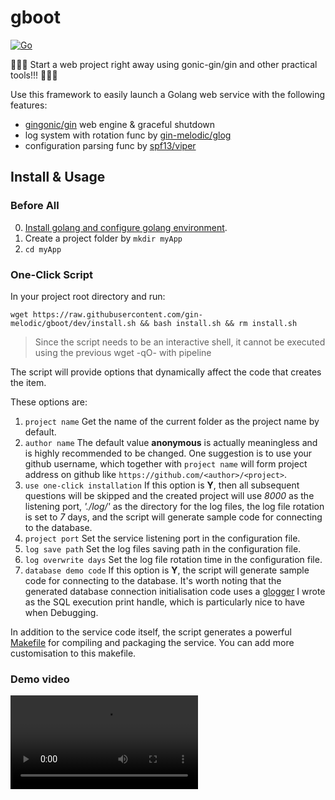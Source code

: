 # gboot

[![Go](https://github.com/gin-melodic/gboot/actions/workflows/go.yml/badge.svg)](https://github.com/gin-melodic/gboot/actions/workflows/go.yml)

🚀🚀🚀 Start a web project right away using gonic-gin/gin and other practical tools!!! 🚀🚀🚀

Use this framework to easily launch a Golang web service with the following features:

- [gingonic/gin](https://github.com/gin-gonic/gin) web engine & graceful shutdown
- log system with rotation func by [gin-melodic/glog](https://github.com/gin-melodic/glog)
- configuration parsing func by [spf13/viper](https://github.com/spf13/viper)

## Install & Usage

### Before All

0. [Install golang and configure golang environment](https://go.dev/doc/install).
1. Create a project folder by `mkdir myApp`
2. `cd myApp`

### One-Click Script

In your project root directory and run:

```shell
wget https://raw.githubusercontent.com/gin-melodic/gboot/dev/install.sh && bash install.sh && rm install.sh
```

> Since the script needs to be an interactive shell, it cannot be executed using the previous wget -qO- with pipeline

The script will provide options that dynamically affect the code that creates the item.

These options are:

1. `project name` Get the name of the current folder as the project name by default.
2. `author name` The default value **anonymous** is actually meaningless and is highly recommended to be changed. One suggestion is to use your github username, which together with `project name` will form project address on github like `https://github.com/<author>/<project>`.
3. `use one-click installation` If this option is **Y**, then all subsequent questions will be skipped and the created project will use *8000* as the listening port, *'./log/'* as the directory for the log files, the log file rotation is set to *7* days, and the script will generate sample code for connecting to the database.
4. `project port` Set the service listening port in the configuration file.
5. `log save path` Set the log files saving path in the configuration file.
6. `log overwrite days` Set the log file rotation time in the configuration file.
7. `database demo code` If this option is **Y**, the script will generate sample code for connecting to the database. It's worth noting that the generated database connection initialisation code uses a [glogger](https://github.com/gin-melodic/glog) I wrote as the SQL execution print handle, which is particularly nice to have when Debugging.

In addition to the service code itself, the script generates a powerful [Makefile](https://www.gnu.org/software/make/manual/make.html) for compiling and packaging the service. You can add more customisation to this makefile.

### Demo video

![demo video](https://mirror.ghproxy.com/https://raw.githubusercontent.com/gin-melodic/pub-res/main/gboot-demo.mp4)